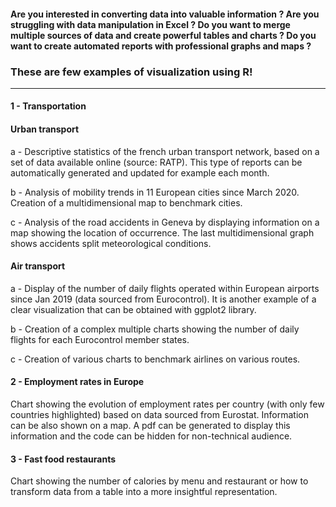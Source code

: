 #### Are you interested in converting data into valuable information ? Are you struggling with data manipulation in Excel ? Do you want to merge multiple sources of data and create powerful tables and charts ? Do you want to create automated reports with professional graphs and maps ? 

### These are few examples of visualization using R!

--------------------------------------------------

#### 1 - Transportation 
#### Urban transport
a - Descriptive statistics of the french urban transport network, based on a set of data available online (source: RATP).  This type of reports can be automatically generated and updated for example each month.

b - Analysis of mobility trends in 11 European cities since March 2020. Creation of a multidimensional map to benchmark cities.

c - Analysis of the road accidents in Geneva by displaying information on a map showing the location of occurrence. The last multidimensional graph shows accidents split meteorological conditions. 

#### Air transport 
a - Display of the number of daily flights operated within European airports since Jan 2019 (data sourced from Eurocontrol). It is another example of a clear visualization that can be obtained with ggplot2 library.

b - Creation of a complex multiple charts showing the number of daily flights for each Eurocontrol member states.

c - Creation of various charts to benchmark airlines on various routes.

#### 2 - Employment rates in Europe
Chart showing the evolution of employment rates per country (with only few countries highlighted) based on data sourced from Eurostat. Information can be also shown on a map. A pdf can be generated to display this information and the code can be hidden for non-technical audience. 

#### 3 - Fast food restaurants
Chart showing the number of calories by menu and restaurant or how to transform data from a table into a more insightful representation. 
